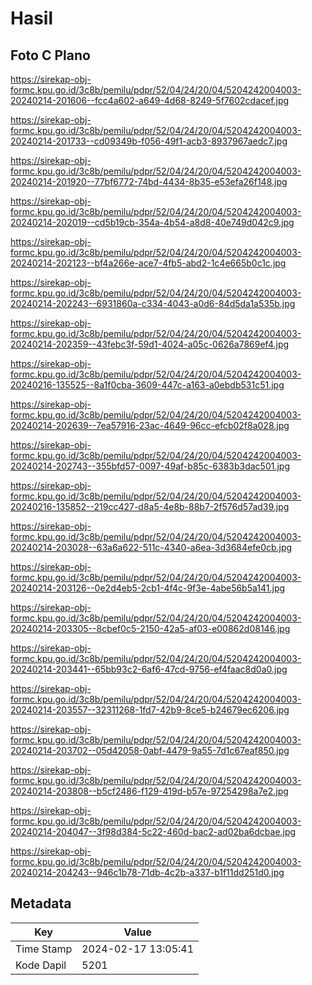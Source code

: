 # Hasil

## Foto C Plano

https://sirekap-obj-formc.kpu.go.id/3c8b/pemilu/pdpr/52/04/24/20/04/5204242004003-20240214-201606--fcc4a602-a649-4d68-8249-5f7602cdacef.jpg

https://sirekap-obj-formc.kpu.go.id/3c8b/pemilu/pdpr/52/04/24/20/04/5204242004003-20240214-201733--cd09349b-f056-49f1-acb3-8937967aedc7.jpg

https://sirekap-obj-formc.kpu.go.id/3c8b/pemilu/pdpr/52/04/24/20/04/5204242004003-20240214-201920--77bf6772-74bd-4434-8b35-e53efa26f148.jpg

https://sirekap-obj-formc.kpu.go.id/3c8b/pemilu/pdpr/52/04/24/20/04/5204242004003-20240214-202019--cd5b19cb-354a-4b54-a8d8-40e749d042c9.jpg

https://sirekap-obj-formc.kpu.go.id/3c8b/pemilu/pdpr/52/04/24/20/04/5204242004003-20240214-202123--bf4a266e-ace7-4fb5-abd2-1c4e665b0c1c.jpg

https://sirekap-obj-formc.kpu.go.id/3c8b/pemilu/pdpr/52/04/24/20/04/5204242004003-20240214-202243--6931860a-c334-4043-a0d6-84d5da1a535b.jpg

https://sirekap-obj-formc.kpu.go.id/3c8b/pemilu/pdpr/52/04/24/20/04/5204242004003-20240214-202359--43febc3f-59d1-4024-a05c-0626a7869ef4.jpg

https://sirekap-obj-formc.kpu.go.id/3c8b/pemilu/pdpr/52/04/24/20/04/5204242004003-20240216-135525--8a1f0cba-3609-447c-a163-a0ebdb531c51.jpg

https://sirekap-obj-formc.kpu.go.id/3c8b/pemilu/pdpr/52/04/24/20/04/5204242004003-20240214-202639--7ea57916-23ac-4649-96cc-efcb02f8a028.jpg

https://sirekap-obj-formc.kpu.go.id/3c8b/pemilu/pdpr/52/04/24/20/04/5204242004003-20240214-202743--355bfd57-0097-49af-b85c-6383b3dac501.jpg

https://sirekap-obj-formc.kpu.go.id/3c8b/pemilu/pdpr/52/04/24/20/04/5204242004003-20240216-135852--219cc427-d8a5-4e8b-88b7-2f576d57ad39.jpg

https://sirekap-obj-formc.kpu.go.id/3c8b/pemilu/pdpr/52/04/24/20/04/5204242004003-20240214-203028--63a6a622-511c-4340-a6ea-3d3684efe0cb.jpg

https://sirekap-obj-formc.kpu.go.id/3c8b/pemilu/pdpr/52/04/24/20/04/5204242004003-20240214-203126--0e2d4eb5-2cb1-4f4c-9f3e-4abe56b5a141.jpg

https://sirekap-obj-formc.kpu.go.id/3c8b/pemilu/pdpr/52/04/24/20/04/5204242004003-20240214-203305--8cbef0c5-2150-42a5-af03-e00862d08146.jpg

https://sirekap-obj-formc.kpu.go.id/3c8b/pemilu/pdpr/52/04/24/20/04/5204242004003-20240214-203441--65bb93c2-6af6-47cd-9756-ef4faac8d0a0.jpg

https://sirekap-obj-formc.kpu.go.id/3c8b/pemilu/pdpr/52/04/24/20/04/5204242004003-20240214-203557--32311268-1fd7-42b9-8ce5-b24679ec6206.jpg

https://sirekap-obj-formc.kpu.go.id/3c8b/pemilu/pdpr/52/04/24/20/04/5204242004003-20240214-203702--05d42058-0abf-4479-9a55-7d1c67eaf850.jpg

https://sirekap-obj-formc.kpu.go.id/3c8b/pemilu/pdpr/52/04/24/20/04/5204242004003-20240214-203808--b5cf2486-f129-419d-b57e-97254298a7e2.jpg

https://sirekap-obj-formc.kpu.go.id/3c8b/pemilu/pdpr/52/04/24/20/04/5204242004003-20240214-204047--3f98d384-5c22-460d-bac2-ad02ba6dcbae.jpg

https://sirekap-obj-formc.kpu.go.id/3c8b/pemilu/pdpr/52/04/24/20/04/5204242004003-20240214-204243--946c1b78-71db-4c2b-a337-b1f11dd251d0.jpg


## Metadata

| Key        | Value               |
| ---------- | ------------------- |
| Time Stamp | 2024-02-17 13:05:41 |
| Kode Dapil | 5201                |



